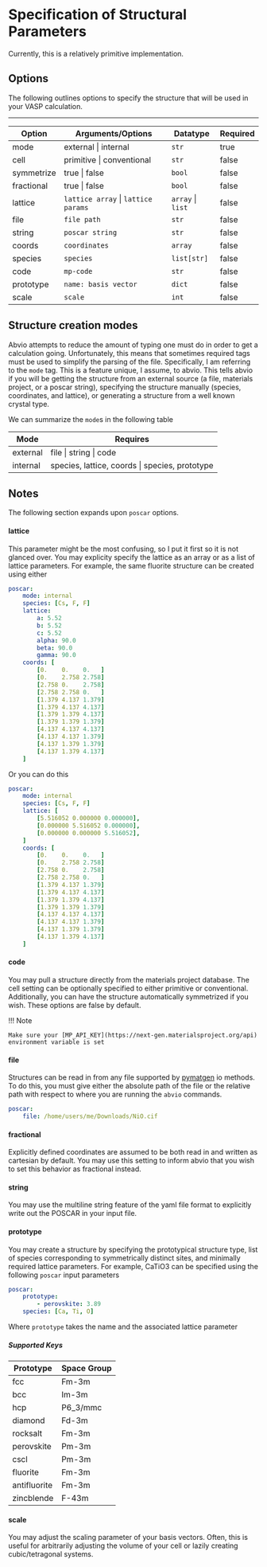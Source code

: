 # Specification of Structural Parameters

Currently, this is a relatively primitive implementation. 

## Options

The following outlines options to specify the structure that will be used in your VASP calculation.

___


Option     | **Arguments/Options**        | Datatype | Required
---        |    ---                       | ---      | ---
mode       | external     \| internal     | `str`    | true
cell       | primitive    \| conventional | `str`    | false
symmetrize | true         \| false        | `bool`   | false
fractional | true         \| false        | `bool`   | false 
lattice    | `lattice array` \| `lattice params` | `array` \| `list` | false
file       | `file path`     | `str`                 | false
string     | `poscar string` | `str`                 | false
coords     | `coordinates`   | `array`               | false
species    | `species`       | `list[str]`           | false
code       | `mp-code`       | `str`                 | false
prototype  | `name: basis vector`| `dict`            | false
scale      | `scale`         | `int`                 | false


## Structure creation modes

Abvio attempts to reduce the amount of typing one must do in order to get a calculation going. Unfortunately, this means that sometimes required tags must be used to simplify the parsing of the file. Specifically, I am referring to the `mode` tag. This is a feature unique, I assume, to abvio. This tells abvio if you will be getting the structure from an external source (a file, materials project, or a poscar string), specifying the structure manually (species, coordinates, and lattice), or generating a structure from a well known crystal type.  

We can summarize the `mode`s in the following table

Mode     | Requires        
---      |    ---                  
external | file \| string \| code
internal | species, lattice, coords \| species, prototype  

## Notes

The following section expands upon `poscar` options.

#### lattice

This parameter might be the most confusing, so I put it first so it is not glanced over. You may explicity specify the lattice as an array or as a list of lattice parameters. For example, the same fluorite structure can be created using either

```yaml
poscar:
    mode: internal
    species: [Cs, F, F]
    lattice:
        a: 5.52
        b: 5.52
        c: 5.52
        alpha: 90.0
        beta: 90.0
        gamma: 90.0
    coords: [
        [0.    0.    0.   ]
        [0.    2.758 2.758]
        [2.758 0.    2.758]
        [2.758 2.758 0.   ]
        [1.379 4.137 1.379]
        [1.379 4.137 4.137]
        [1.379 1.379 4.137]
        [1.379 1.379 1.379]
        [4.137 4.137 4.137]
        [4.137 4.137 1.379]
        [4.137 1.379 1.379]
        [4.137 1.379 4.137]
    ]
```

Or you can do this

```yaml
poscar:
    mode: internal
    species: [Cs, F, F]
    lattice: [
        [5.516052 0.000000 0.000000],
        [0.000000 5.516052 0.000000],
        [0.000000 0.000000 5.516052],
    ]
    coords: [
        [0.    0.    0.   ]
        [0.    2.758 2.758]
        [2.758 0.    2.758]
        [2.758 2.758 0.   ]
        [1.379 4.137 1.379]
        [1.379 4.137 4.137]
        [1.379 1.379 4.137]
        [1.379 1.379 1.379]
        [4.137 4.137 4.137]
        [4.137 4.137 1.379]
        [4.137 1.379 1.379]
        [4.137 1.379 4.137]
    ]
```


#### code

You may pull a structure directly from the materials project database. The cell setting can be optionally specified to either primitive or conventional. Additionally, you can have the structure automatically symmetrized if you wish. These options are false by default.

!!! Note

    Make sure your [MP_API_KEY](https://next-gen.materialsproject.org/api) environment variable is set 


#### file

Structures can be read in from any file supported by [pymatgen](https://pymatgen.org/pymatgen.io.html) io methods. To do this, you must give either the absolute path of the file or the relative path with respect to where you are running the `abvio` commands. 

```yaml
poscar:
    file: /home/users/me/Downloads/NiO.cif
```

#### fractional 

Explicitly defined coordinates are assumed to be both read in and written as cartesian by default. You may use this setting to inform abvio that you wish to set this behavior as fractional instead. 


#### string

You may use the multiline string feature of the yaml file format to explicitly write out the POSCAR in your input file. 

#### prototype

You may create a structure by specifying the prototypical structure type, list of species corresponding to symmetrically distinct sites, and minimally required lattice parameters. For example, CaTiO3 can be specified using the following `poscar` input parameters

```yaml
poscar:
    prototype: 
        - perovskite: 3.89
    species: [Ca, Ti, O]
```

Where `prototype` takes the name and the associated lattice parameter

##### Supported Keys


Prototype     | Space Group      
---           |    ---                
fcc           | Fm-3m          
bcc           | Im-3m          
hcp           | P6_3/mmc       
diamond       | Fd-3m          
rocksalt      | Fm-3m          
perovskite    | Pm-3m          
cscl          | Pm-3m          
fluorite      | Fm-3m          
antifluorite  | Fm-3m          
zincblende    | F-43m          


#### scale

You may adjust the scaling parameter of your basis vectors. Often, this is useful for arbitrarily adjusting the volume of your cell or lazily creating cubic/tetragonal systems. 
